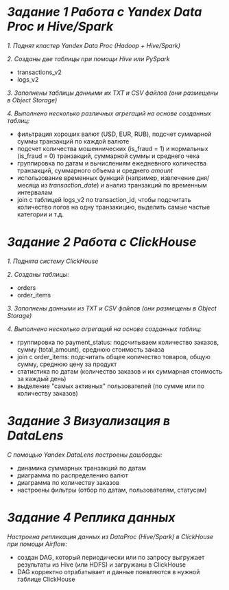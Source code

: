 # *Задание 1 Работа с Yandex Data Proc и Hive/Spark*
*1. Поднят кластер Yandex Data Proc (Hadoop + Hive/Spark)*

*2. Созданы две таблицы при помощи Hive или PySpark*
* transactions_v2
* logs_v2

*3. Заполнены таблицы данными их TXT и CSV файлов (они размещены в Object Storage)*

*4. Выполнено несколько различных агрегаций на основе созданных таблиц:*
* фильтрация хороших валют (USD, EUR, RUB), подсчет суммарной суммы транзакций по каждой валюте
* подсчет количества мошеннических (is_fraud = 1) и нормальных (is_fraud = 0) транзакций, суммарной суммы и среднего чека
* группировка по датам и вычислениям ежедневного количества транзакций, суммарного объема и среднего *amount*
* использование временных функций (например, извлечение дня/месяца из *transaction_date*) и анализ транзакций по временным интервалам
* join с таблицей logs_v2 по transaction_id, чтобы подсчитать количество логов на одну транзакицию, выделить самые частые категории и т.д.

# *Задание 2 Работа с ClickHouse*
*1. Поднята систему ClickHouse*

*2. Созданы таблицы:*
* orders
* order_items

*3. Заполнены данными из TXT и CSV файлов (они размещены в Object Storage)*

*4. Выполнено несколько агрегаций на основе созданных таблиц:*
* группировка по payment_status: подсчитываем количество заказов, сумму (total_amount), среднюю стоимость заказа
* join с order_items: подсчитать общее количество товаров, общую сумму, среднюю цену за продукт
* статистика по датам (количество заказов и их суммарная стоимость за каждый день)
* выделение "самых активных" пользователей (по сумме или по количеству заказов)

# *Задание 3 Визуализация в DataLens*

*С помощью Yandex DataLens построены дашборды:*
* динамика суммарных транзакций по датам
* диаграмма по распределению валют
* диаграмма по количеству заказов
* настроены фильтры (отбор по датам, пользователям, статусам)

# *Задание 4 Реплика данных*

*Настроена репликация данных из DataProc (Hive/Spark) в ClickHouse при помощи Airflow:*
* создан DAG, который периодически или по запросу выгружает результаты из Hive (или HDFS) и загружаны в ClickHouse
* DAG корректно отрабатывает и данные появляются в нужной таблице ClickHouse

